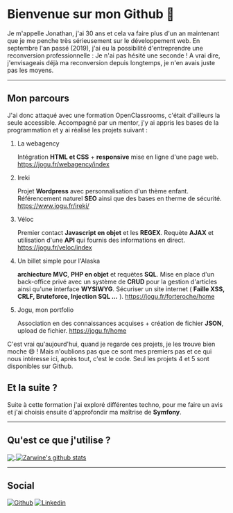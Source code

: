# Bienvenue sur mon Github 👋
Je m'appelle Jonathan, j'ai 30 ans et cela va faire plus d'un an maintenant que je me penche très sérieusement sur le développement web. En septembre l'an passé (2019), j'ai eu la possibilité d'entreprendre une reconversion professionnelle : Je n'ai pas hésité une seconde ! 
A vrai dire, j'envisageais déjà ma reconversion depuis longtemps, je n'en avais juste pas les moyens.

---

## Mon parcours
J'ai donc attaqué avec une formation OpenClassrooms, c'était d'ailleurs la seule accessible. Accompagné par un mentor, j'y ai appris les bases de la programmation et y ai réalisé les projets suivant :

1. La webagency

   Intégration **HTML et CSS** + **responsive** mise en ligne d'une page web. https://jogu.fr/webagency/index
2. Ireki 

   Projet **Wordpress** avec personnalisation d'un thème enfant. Référencement naturel **SEO** ainsi que des bases en therme de sécurité. https://www.jogu.fr/ireki/
3. Véloc 

   Premier contact **Javascript en objet** et les **REGEX**. Requète **AJAX** et utilisation d'une **API** qui fournis des informations en direct. https://jogu.fr/veloc/index
4. Un billet simple pour l'Alaska

   **archiecture MVC**, **PHP en objet** et requètes **SQL**. Mise en place d'un back-office privé avec un système de **CRUD** pour la gestion d'articles ainsi qu'une interface    **WYSIWYG**. Sécuriser un site internet ( **Faille XSS, CRLF, Bruteforce, Injection SQL ...** ). https://jogu.fr/forteroche/home
5. Jogu, mon portfolio 

   Association en des connaissances acquises + création de fichier **JSON**, upload de fichier. https://jogu.fr/home 

C'est vrai qu'aujourd'hui, quand je regarde ces projets, je les trouve bien moche 😄 ! Mais n'oublions pas que ce sont mes premiers pas et ce qui nous intéresse ici, après tout, c'est le code. Seul les projets 4 et 5 sont disponibles sur Github.

## Et la suite ?
Suite à cette formation j'ai exploré différentes techno, pour me faire un avis et j'ai choisis ensuite d'approfondir ma maîtrise de **Symfony**.

---

## Qu'est ce que j'utilise ?
<!-- Most lang stats -->
<a href="https://github.com/deepakjaiswal2018">
  <img align="center" src="https://github-readme-stats.vercel.app/api/top-langs/?username=Zarwine&theme=dark&hide_langs_below=1" />
</a>
<!-- Profile highlights -->
<a href="https://github.com/deepakjaiswal2018">
 <img align="center" src="https://github-readme-stats.vercel.app/api?username=Zarwine&show_icons=true&theme=dark&line_height=40" alt="Zarwine's github stats"/>
</a>

---
## Social
[![Github](https://img.shields.io/badge/-Github-000?style=flat&logo=Github&logoColor=white)](https://github.com/Zarwine)
[![Linkedin](https://img.shields.io/badge/-LinkedIn-blue?style=flat&logo=Linkedin&logoColor=white)](https://www.linkedin.com/in/jonathan-guazzelli-34908718b/)
